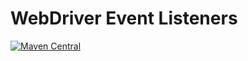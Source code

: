 # WebDriver Event Listeners

[![Maven Central](https://img.shields.io/maven-central/v/io.testsmith/webdriver-event-listeners.svg?maxAge=86400)](https://mvnrepository.com/artifact/io.testsmith/webdriver-event-listeners)

